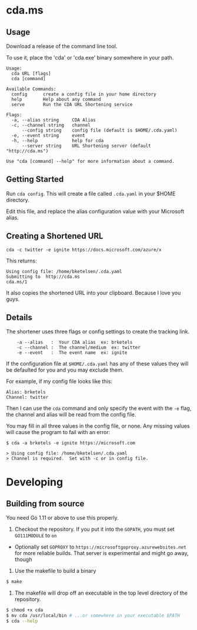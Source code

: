 # cda.ms

## Usage

Download a release of the command line tool.

To use it, place the 'cda' or 'cda.exe' binary somewhere in your path.

```
Usage:
  cda URL [flags]
  cda [command]

Available Commands:
  config      create a config file in your home directory
  help        Help about any command
  serve       Run the CDA URL Shortening service

Flags:
  -a, --alias string     CDA Alias
  -c, --channel string   channel
      --config string    config file (default is $HOME/.cda.yaml)
  -e, --event string     event
  -h, --help             help for cda
      --server string    URL Shortening server (default "http://cda.ms")

Use "cda [command] --help" for more information about a command.
```

## Getting Started

Run `cda config`.  This will create a file called `.cda.yaml` in your $HOME directory.

Edit this file, and replace the alias configuration value with your Microsoft alias.

## Creating a Shortened URL

```
cda -c twitter -e ignite https://docs.microsoft.com/azure/x
```

This returns:

```
Using config file: /home/bketelsen/.cda.yaml
Submitting to  http://cda.ms
cda.ms/1
```

It also copies the shortened URL into your clipboard.  Because I love you guys.

## Details

The shortener uses three flags or config settings to create the tracking link.

```
    -a --alias   :  Your CDA alias  ex: brketels
    -c --channel :  The channel/medium  ex: twitter
    -e --event   :  The event name  ex: ignite
```

If the configuration file at `$HOME/.cda.yaml` has any of these values they will be defaulted for you and you may exclude them.

For example, if my config file looks like this:

```
Alias: brketels
Channel: twitter
```
Then I can use the `cda` command and only specify the event with the `-e` flag, the channel and alias will be read from the config file.

You may fill in all three values in the config file, or none.  Any missing values will cause the program to fail with an error:
```
$ cda -a brketels -e ignite https://microsoft.com

> Using config file: /home/bketelsen/.cda.yaml
> Channel is required.  Set with -c or in config file.
```

# Developing 

## Building from source

You need Go 1.11 or above to use this properly.

1. Checkout the repository. If you put it into the `GOPATH`, you must set `GO111MODULE` to `on`
  * Optionally set `GOPROXY` to `https://microsoftgoproxy.azurewebsites.net` for more reliable builds. That server is experimental and might go away, though
1. Use the makefile to build a binary

```bash
$ make
```

1. The makefile will drop off an executable in the top level directory of the repository.

```bash
$ chmod +x cda 
$ mv cda /usr/local/bin # ...or somewhere in your executable $PATH
$ cda --help
```
